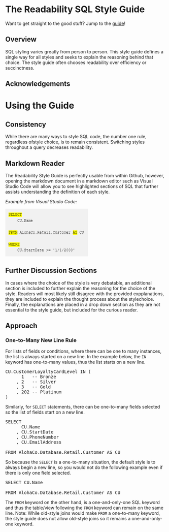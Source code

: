 # The Readability SQL Style Guide

Want to get straight to the good stuff?  Jump to the [guide](https://github.com/jasonmkfu/the-readability-sql-style-guide/blob/main/README.md)!

## Overview
SQL styling varies greatly from person to person.  This style guide defines a single way for all styles and seeks to explain the reasoning behind that choice.  The style guide often chooses readability over efficiency or succinctness.
## Acknowledgements

# Using the Guide
## Consistency
While there are many ways to style SQL code, the number one rule, regardless ofstyle choice, is to remain consistent.  Switching styles throughout a query decreases readability.
## Markdown Reader
The Readability Style Guide is perfectly usable from within Github, however, opening the markdown document in a markdown editor such as Visual Studio Code will allow you to see highlighted sections of SQL that further assists understanding the definition of each style.

_Example from Visual Studio Code:_

![Highlighted SQL Example](/images/HighlightingExample.png)

## Further Discussion Sections
In cases where the choice of the style is very debatable, an additional section is included to further explain the reasoning for the choice of the style.  Readers will most likely still disagree with the provided expplanations, they are included to explain the thought process about the stylechoice.  Finally, the explanations are placed in a drop down section as they are not essential to the style guide, but included for the curious reader.
## Approach
### One-to-Many New Line Rule
For lists of fields or conditions, where there can be one to many instances, the list is always started on a new line.  In the example below, the `IN` keyword has one-to-many values, thus the list starts on a new line.
<pre>
CU.CustomerLoyaltyCardLevel IN (
      1   -- Bronze
    , 2   -- Silver
    , 3   -- Gold
    , 202 -- Platinum
)
</pre>
Similarly, for `SELECT` statements, there can be one-to-many fields selected so the list of fields start on a new line.
<pre>
SELECT
      CU.Name
    , CU.StartDate
    , CU.PhoneNumber
    , CU.EmailAddress

FROM AlohaCo.Database.Retail.Customer AS CU
</pre>
So because the `SELECT` is a one-to-many situation, the default style is to always begin a new line, so you would not do the following example even if there is only one field selected.
<pre>
SELECT CU.Name

FROM AlohaCo.Database.Retail.Customer AS CU
</pre>
The `FROM` keyword on the other hand, is a one-and-only-one SQL keyword and thus the table/view following the `FROM` keyword can remain on the same line.
Note: While old-style joins would make `FROM` a one-to-many keyword, the style guide does not allow old-style joins so it remains a one-and-only-one keyword.
